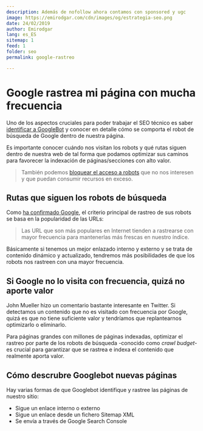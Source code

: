 ```yaml
---
description: Además de nofollow ahora contamos con sponsored y ugc
image: https://emirodgar.com/cdn/images/og/estrategia-seo.png
date: 24/02/2019
author: Emirodgar
lang: es_ES
sitemap: 1
feed: 1
folder: seo
permalink: google-rastreo

--- 
```


# Google rastrea mi página con mucha frecuencia

Uno de los aspectos cruciales para poder trabajar el SEO técnico es saber [identificar a GoogleBot](https://emirodgar.com/detectar-googlebot) y conocer en detalle cómo se comporta el robot de búsqueda de Google dentro de nuestra página.

Es importante conocer cuándo nos visitan los robots y qué rutas siguen dentro de nuestra web de tal forma que podamos optimizar sus caminos para favorecer la indexación de páginas/secciones con alto valor.

> También podemos [bloquear el acceso a robots](https://emirodgar.com/listado-robots-bloquear) que no nos interesen y que puedan consumir recursos en exceso.

## Rutas que siguen los robots de búsqueda

Como [ha confirmado Google](https://webmasters.googleblog.com/2017/01/what-crawl-budget-means-for-googlebot.html), el criterio principal de rastreo de sus robots se basa en la popularidad de las URLs:

> Las URL que son más populares en Internet tienden a rastrearse con mayor frecuencia para mantenerlas más frescas en nuestro índice.

Básicamente si tenemos un mejor enlazado interno y externo y se trata de contenido dinámico y actualizado, tendremos más posibilidades de que los robots nos rastreen con una mayor frecuencia.

## Si Google no lo visita con frecuencia, quizá no aporte valor

John Mueller hizo un comentario bastante interesante en Twitter. Si detectamos un contenido que no es visitado con frecuencia por Google, quizá es que no tiene suficiente valor y tendríamos que replantearnos optimizarlo o eliminarlo.

<amp-twitter 
  width="375"
  height="472"
  layout="responsive"
  data-tweetid="1029701659335839744">
</amp-twitter>

Para páginas grandes con millones de páginas indexadas, optimizar el rastreo por parte de los robots de búsqueda -conocido como *crawl budget*- es crucial para garantizar que se rastrea e indexa el contenido que realmente aporta valor.

## Cómo descrubre Googlebot nuevas páginas

Hay varias formas de que Googlebot identifique y rastree las páginas de nuestro sitio:

 - Sigue un enlace interno o externo
 - Sigue un enlace desde un fichero Sitemap XML
 - Se envía a través de Google Search Console

<!--stackedit_data:
eyJoaXN0b3J5IjpbMTkzNDQ0NzE0NywtMzQxMzc1ODc3LDE4ND
QzMTQwOTBdfQ==
-->